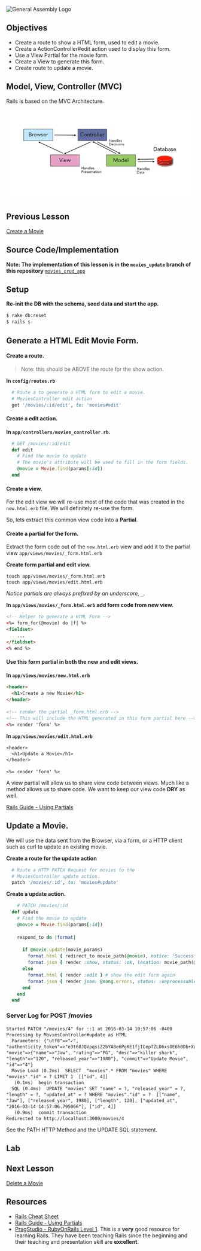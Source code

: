 ![General Assembly Logo](http://i.imgur.com/ke8USTq.png)

## Objectives

* Create a route to show a HTML form, used to edit a movie.
* Create a ActionController#edit action used to display this form.
* Use a View Partial for the movie form.
* Create a View to generate this form.
* Create route to update a movie.


## Model, View, Controller (MVC)

Rails is based on the MVC Architecture.

![MVC](mvc_archi1.png)

## Previous Lesson
[Create a Movie](./ControllerCreate.md)

## Source Code/Implementation

**Note: The implementation of this lesson is in the `movies_update` branch of this repository**
[`movies_crud_app`](https://github.com/tdyer/movies_crud_app)

## Setup

**Re-init the DB with the schema, seed data and start the app.**

```bash
$ rake db:reset
$ rails s
```

## Generate a HTML Edit Movie Form.

#### Create a route.

> Note: this should be ABOVE the route for the show action.

**In `config/routes.rb`**

```ruby
  # Route a to generate a HTML form to edit a movie.                                      
  # MoviesController edit action                                                          
  get '/movies/:id/edit', to: 'movies#edit'
```

#### Create a edit action.

**In `app/controllers/movies_controller.rb`.**

```ruby
  # GET /movies/:id/edit                                                                  
  def edit
    # Find the movie to update  
    # The movie's attribute will be used to fill in the form fields.                                                          
    @movie = Movie.find(params[:id])
  end
```

#### Create a view.

For the edit view we will re-use most of the code that was created in the `new.html.erb` file. We will definitely re-use the form.

So, lets extract this common view code into a **Partial**.

#### Create a partial for the form. 

Extract the form code out of the `new.html.erb` view and add it to the partial view `app/views/movies/_form.html.erb`

**Create form partial and edit view.**

```
touch app/views/movies/_form.html.erb
touch app/views/movies/edit.html.erb
```

_Notice partials are always prefixed by an underscore, `_`._

**In `app/views/movies/_form.html.erb` add form code from new view.**

```html
<!-- Helper to generate a HTML Form -->
<%= form_for(@movie) do |f| %>
<fieldset>
	...
</fieldset>
<% end %>

```

#### Use this form partial in both the new and edit views.

**In `app/views/movies/new.html.erb`**

```html
<header>
  <h1>Create a new Movie</h1>
</header>

<!-- render the partial _form.html.erb -->
<!-- This will include the HTML generated in this form partial here -->
<%= render 'form' %>

```

**In `app/views/movies/edit.html.erb`**

```
<header>
  <h1>Update a Movie</h1>
</header>

<%= render 'form' %>
```

A view partial will allow us to share view code between views. Much like a method allows us to share code. We want to keep our view code **DRY** as well.

[Rails Guide - Using Partials](http://guides.rubyonrails.org/layouts_and_rendering.html#using-partials)


## Update a Movie.

We will use the data sent from the Browser, via a form, or a HTTP client such as curl to update an existing movie.

**Create a route for the update action**

```ruby
  # Route a HTTP PATCH Request for movies to the                                          
  # MoviesController update action.                                                       
  patch '/movies/:id', to: 'movies#update'
```

**Create a update action.**

```ruby
	# PATCH /movies/:id
  def update
    # Find the movie to update
    @movie = Movie.find(params[:id])

    respond_to do |format|

      if @movie.update(movie_params)
        format.html { redirect_to movie_path(@movie), notice: 'Successfully updated the movie' }
        format.json { render :show, status: :ok, location: movie_path(@movie) }
      else
        format.html { render :edit } # show the edit form again
        format.json { render json: @song.errors, status: :unprocessable_entity }
      end
    end
  end

```
### Server Log for POST /movies

```
Started PATCH "/movies/4" for ::1 at 2016-03-14 10:57:06 -0400
Processing by MoviesController#update as HTML
  Parameters: {"utf8"=>"✓", "authenticity_token"=>"e3t68JQVpqsiZ2bYA8e6PgKE1fjICepTZLD6xsOE6h0Db+XuPpY0j2ZVJjK66DeuBMYBr1O75oo95fTMu3iA==", "movie"=>{"name"=>"Jaw", "rating"=>"PG", "desc"=>"killer shark", "length"=>"120", "released_year"=>"1980"}, "commit"=>"Update Movie", "id"=>"4"}
  Movie Load (0.2ms)  SELECT  "movies".* FROM "movies" WHERE "movies"."id" = ? LIMIT 1  [["id", 4]]
   (0.1ms)  begin transaction
  SQL (0.4ms)  UPDATE "movies" SET "name" = ?, "released_year" = ?, "length" = ?, "updated_at" = ? WHERE "movies"."id" = ?  [["name", "Jaw"], ["released_year", 1980], ["length", 120], ["updated_at", "2016-03-14 14:57:06.795066"], ["id", 4]]
   (0.9ms)  commit transaction
Redirected to http://localhost:3000/movies/4
```

See the PATH HTTP Method and the UPDATE SQL statement.

## Lab

## Next Lesson
[Delete a Movie](ControllerDelete.md)

## Resources
* [Rails Cheat Sheet](Cheatsheet.md)
* [Rails Guide - Using Partials](http://guides.rubyonrails.org/layouts_and_rendering.html#using-partials)
* [PragStudio - RubyOnRails Level 1](https://pragmaticstudio.com/rails). This is a **very** good resource for learning Rails. They have been teaching Rails since the beginning and their teaching and presentation skill are **excellent**.



